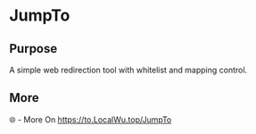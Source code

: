 # JumpTo
## Purpose
A simple web redirection tool with whitelist and mapping control.
## More
🌐 - More On https://to.LocalWu.top/JumpTo

